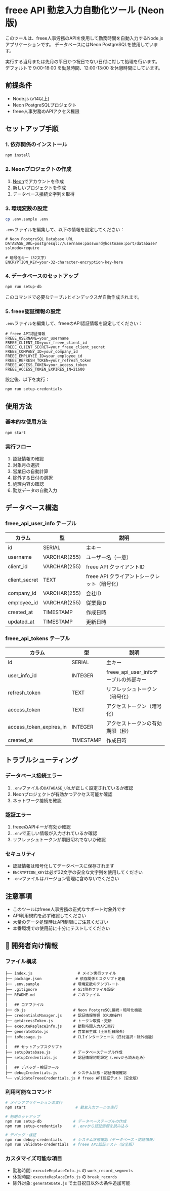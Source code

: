 # freee API 勤怠入力自動化ツール (Neon版)

このツールは、freee人事労務のAPIを使用して勤務時間を自動入力するNode.jsアプリケーションです。
データベースにはNeon PostgreSQLを使用しています。

実行する当月または先月の平日かつ祝日でない日付に対して処理を行います。
デフォルトで 9:00-18:00 を勤怠時間、12:00-13:00 を休憩時間にしています。

## 前提条件

- Node.js (v14以上)
- Neon PostgreSQLプロジェクト
- freee人事労務のAPIアクセス権限

## セットアップ手順

### 1. 依存関係のインストール

```bash
npm install
```

### 2. Neonプロジェクトの作成

1. [Neon](https://neon.tech)でアカウントを作成
2. 新しいプロジェクトを作成
3. データベース接続文字列を取得

### 3. 環境変数の設定

```bash
cp .env.sample .env
```

`.env`ファイルを編集して、以下の情報を設定してください：

```env
# Neon PostgreSQL Database URL
DATABASE_URL=postgresql://username:password@hostname:port/database?sslmode=require

# 暗号化キー（32文字）
ENCRYPTION_KEY=your-32-character-encryption-key-here
```

### 4. データベースのセットアップ

```bash
npm run setup-db
```

このコマンドで必要なテーブルとインデックスが自動作成されます。

### 5. freee認証情報の設定

`.env`ファイルを編集して、freeeのAPI認証情報を設定してください：

```env
# freee API認証情報
FREEE_USERNAME=your_username
FREEE_CLIENT_ID=your_freee_client_id
FREEE_CLIENT_SECRET=your_freee_client_secret
FREEE_COMPANY_ID=your_company_id
FREEE_EMPLOYEE_ID=your_employee_id
FREEE_REFRESH_TOKEN=your_refresh_token
FREEE_ACCESS_TOKEN=your_access_token
FREEE_ACCESS_TOKEN_EXPIRES_IN=21600
```

設定後、以下を実行：
```bash
npm run setup-credentials
```

## 使用方法

### 基本的な使用方法

```bash
npm start
```

### 実行フロー

1. 認証情報の確認
2. 対象月の選択
3. 営業日の自動計算
4. 除外する日付の選択
5. 処理内容の確認
6. 勤怠データの自動入力

## データベース構造

### freee_api_user_info テーブル

| カラム | 型 | 説明 |
|--------|----|----- |
| id | SERIAL | 主キー |
| username | VARCHAR(255) | ユーザー名（一意） |
| client_id | VARCHAR(255) | freee API クライアントID |
| client_secret | TEXT | freee API クライアントシークレット（暗号化） |
| company_id | VARCHAR(255) | 会社ID |
| employee_id | VARCHAR(255) | 従業員ID |
| created_at | TIMESTAMP | 作成日時 |
| updated_at | TIMESTAMP | 更新日時 |

### freee_api_tokens テーブル

| カラム | 型 | 説明 |
|--------|----|----- |
| id | SERIAL | 主キー |
| user_info_id | INTEGER | freee_api_user_infoテーブルの外部キー |
| refresh_token | TEXT | リフレッシュトークン（暗号化） |
| access_token | TEXT | アクセストークン（暗号化） |
| access_token_expires_in | INTEGER | アクセストークンの有効期限（秒） |
| created_at | TIMESTAMP | 作成日時 |

## トラブルシューティング

### データベース接続エラー

1. `.env`ファイルの`DATABASE_URL`が正しく設定されているか確認
2. Neonプロジェクトが有効かつアクセス可能か確認
3. ネットワーク接続を確認

### 認証エラー

1. freeeのAPIキーが有効か確認
2. `.env`で正しい情報が入力されているか確認
3. リフレッシュトークンが期限切れでないか確認

### セキュリティ

- 認証情報は暗号化してデータベースに保存されます
- `ENCRYPTION_KEY`は必ず32文字の安全な文字列を使用してください
- `.env`ファイルはバージョン管理に含めないでください

## 注意事項

- このツールはfreee人事労務の正式なサポート対象外です
- API利用規約を必ず確認してください
- 大量のデータ処理時はAPI制限にご注意ください
- 本番環境での使用前に十分にテストしてください

## 🔧 開発者向け情報

### ファイル構成
```
├── index.js                    # メイン実行ファイル
├── package.json               # 依存関係とスクリプト定義
├── .env.sample               # 環境変数のテンプレート
├── .gitignore                # Git除外ファイル設定
├── README.md                 # このファイル
│
│   ## コアファイル
├── db.js                     # Neon PostgreSQL接続・暗号化機能
├── credentialsManager.js     # 認証情報管理（CRUD操作）
├── getAccessToken.js         # トークン取得・更新
├── executeReplaceInfo.js     # 勤務時間入力API実行
├── generateDate.js           # 営業日生成（土日祖日除外）
├── ioMessage.js              # CLIインターフェース（日付選択・除外機能）
│
│   ## セットアップスクリプト
├── setupDatabase.js          # データベーステーブル作成
├── setupCredentials.js       # 認証情報初期設定（.envから読み込み）
│
│   ## デバッグ・検証ツール
├── debugCredentials.js       # システム状態・認証情報確認
└── validateFreeeCredentials.js # freee API認証テスト（安全版）
```

### 利用可能なコマンド

```bash
# メインアプリケーションの実行
npm start                      # 勤怠入力ツールの実行

# 初期セットアップ
npm run setup-db              # データベーステーブルの作成
npm run setup-credentials     # .envから認証情報を読み込み

# デバッグ・検証
npm run debug-credentials     # システム状態確認（データベース・認証情報）
npm run validate-credentials  # freee API認証テスト（安全版）
```

### カスタマイズ可能な項目
- 勤務時間: `executeReplaceInfo.js` の `work_record_segments`
- 休憩時間: `executeReplaceInfo.js` の `break_records`
- 除外対象: `generateDate.js` で土日祝日以外の条件追加可能
